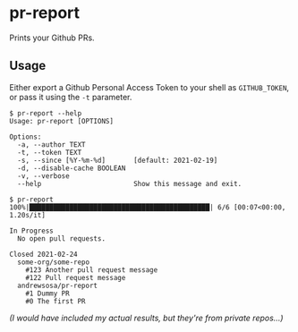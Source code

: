 # pr-report
Prints your Github PRs.

## Usage
Either export a Github Personal Access Token to your shell as `GITHUB_TOKEN`, or pass it using the `-t` parameter.


```
$ pr-report --help
Usage: pr-report [OPTIONS]

Options:
  -a, --author TEXT
  -t, --token TEXT
  -s, --since [%Y-%m-%d]       [default: 2021-02-19]
  -d, --disable-cache BOOLEAN
  -v, --verbose
  --help                       Show this message and exit.

$ pr-report
100%|█████████████████████████████████████████████| 6/6 [00:07<00:00,  1.20s/it]

In Progress
  No open pull requests.

Closed 2021-02-24
  some-org/some-repo
    #123 Another pull request message
    #122 Pull request message
  andrewsosa/pr-report
    #1 Dummy PR
    #0 The first PR
```

_(I would have included my actual results, but they're from private repos...)_
